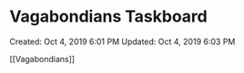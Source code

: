 # Vagabondians Taskboard

Created: Oct 4, 2019 6:01 PM
Updated: Oct 4, 2019 6:03 PM

[[Vagabondians]]